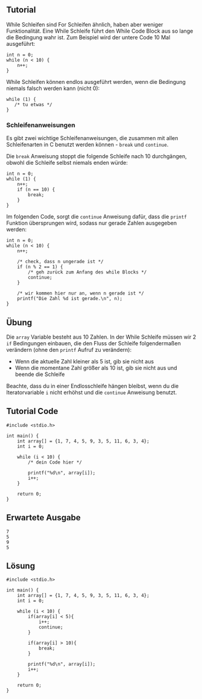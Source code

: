 Tutorial
--------

While Schleifen sind For Schleifen ähnlich, haben aber weniger Funktionalität. Eine While Schleife führt den While Code Block aus so 
lange die Bedingung wahr ist. Zum Beispiel wird der untere Code 10 Mal ausgeführt:

    int n = 0;
    while (n < 10) {
        n++;
    }

While Schleifen können endlos ausgeführt werden, wenn die Bedingung niemals falsch werden kann (nicht 0):

    while (1) {
       /* tu etwas */
    }

### Schleifenanweisungen

Es gibt zwei wichtige Schleifenanweisungen, die zusammen mit allen Schleifenarten in C benutzt werden können - `break` und `continue`.

Die `break` Anweisung stoppt die folgende Schleife nach 10 durchgängen, obwohl die Schleife selbst niemals enden würde:

    int n = 0;
    while (1) {
        n++;
        if (n == 10) {
            break;
        }
    }

Im folgenden Code, sorgt die `continue` Anweisung dafür, dass die `printf` Funktion übersprungen wird, sodass nur gerade Zahlen ausgegeben werden:

    int n = 0;
    while (n < 10) {
        n++;

        /* check, dass n ungerade ist */
        if (n % 2 == 1) {
            /* geh zurück zum Anfang des while Blocks */
            continue;
        }

        /* wir kommen hier nur an, wenn n gerade ist */
        printf("Die Zahl %d ist gerade.\n", n);
    }

Übung
-----

Die `array` Variable besteht aus 10 Zahlen. In der While Schleife müssen wir 2 `if` Bedingungen einbauen, die den 
Fluss der Schleife folgendermaßen verändern (ohne den `printf` Aufruf zu verändern):

* Wenn die aktuelle Zahl kleiner als 5 ist, gib sie nicht aus
* Wenn die momentane Zahl größer als 10 ist, gib sie nicht aus und beende die Schleife

Beachte, dass du in einer Endlosschleife hängen bleibst, wenn du die Iteratorvariable `i` nicht erhöhst und die `continue` Anweisung benutzt.

Tutorial Code
-------------

    #include <stdio.h>

    int main() {
        int array[] = {1, 7, 4, 5, 9, 3, 5, 11, 6, 3, 4};
        int i = 0;

        while (i < 10) {
            /* dein Code hier */

            printf("%d\n", array[i]);
            i++;
        }

        return 0;
    }

Erwartete Ausgabe
-----------------

    7
    5
    9
    5

Lösung
------

    #include <stdio.h>

    int main() {
        int array[] = {1, 7, 4, 5, 9, 3, 5, 11, 6, 3, 4};
        int i = 0;

        while (i < 10) {
            if(array[i] < 5){
                i++;
                continue;
            }

            if(array[i] > 10){
                break;
            }

            printf("%d\n", array[i]);
            i++;
        }

        return 0;
    }
